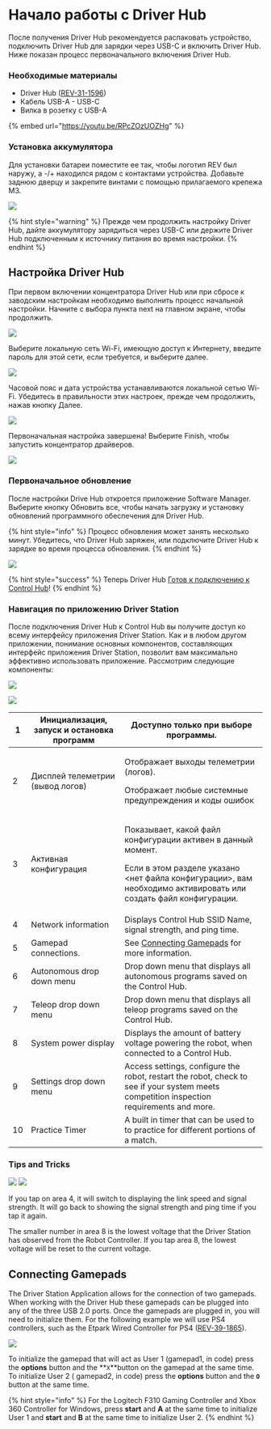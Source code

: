 # Начало работы с Driver Hub

После получения Driver Hub рекомендуется распаковать устройство, подключить Driver Hub для зарядки через USB-C и включить Driver Hub. Ниже показан процесс первоначального включения Driver Hub.&#x20;

### Необходимые материалы

* Driver Hub ([REV-31-1596](https://www.revrobotics.com/rev-31-1596/))
* Кабель USB-A - USB-C
* Вилка в розетку с USB-A

{% embed url="https://youtu.be/RPcZOzUOZHg" %}

### Установка аккумулятора

Для установки батареи поместите ее так, чтобы логотип REV был наружу, а -/+ находился рядом с контактами устройства. Добавьте заднюю дверцу и закрепите винтами с помощью прилагаемого крепежа M3.&#x20;

![](https://2589213514-files.gitbook.io/\~/files/v0/b/gitbook-legacy-files/o/assets%2F-M4\_pJHI8HTuZFQTNfcy%2F-MeW\_d-08gZU4NADc-BD%2F-MeWhoP-8ghsKkUj-wlG%2FDriver\_Hub\_Battery\_Placement\_In\_Hub.svg?alt=media\&token=57132bcd-bd3a-4b51-a249-af5246a13373)

{% hint style="warning" %}
Прежде чем продолжить настройку Driver Hub, дайте аккумулятору зарядиться через USB-C или держите Driver Hub подключенным к источнику питания во время настройки.
{% endhint %}

## Настройка Driver Hub

При первом включении концентратора Driver Hub или при сбросе к заводским настройкам необходимо выполнить процесс начальной настройки. Начните с выбора пункта next на главном экране, чтобы продолжить.

![](https://2589213514-files.gitbook.io/\~/files/v0/b/gitbook-legacy-files/o/assets%2F-M4\_pJHI8HTuZFQTNfcy%2F-Ma4GRqpAVceRyxZP8o5%2F-Ma4Kw2BqMS8pPcVdkH1%2FDriverHub\_Front\_Screen\_Blank\_on%20Hub.svg?alt=media\&token=3bace857-aac6-47d6-8474-44e08960c35f)

Выберите локальную сеть Wi-Fi, имеющую доступ к Интернету, введите пароль для этой сети, если требуется, и выберите далее.

![](https://2589213514-files.gitbook.io/\~/files/v0/b/gitbook-legacy-files/o/assets%2F-M4\_pJHI8HTuZFQTNfcy%2F-Ma4GRqpAVceRyxZP8o5%2F-Ma4PodMhgHwQZ3eK7pv%2Fnetworkconnection\_screenshot\_onHUB.svg?alt=media\&token=cdd6f4b2-5120-4c5a-8554-b77f80d15bd4)

Часовой пояс и дата устройства устанавливаются локальной сетью Wi-Fi. Убедитесь в правильности этих настроек, прежде чем продолжить, нажав кнопку Далее.

![](https://2589213514-files.gitbook.io/\~/files/v0/b/gitbook-legacy-files/o/assets%2F-M4\_pJHI8HTuZFQTNfcy%2F-Ma4GRqpAVceRyxZP8o5%2F-Ma4RSciGsmofJRRwXyN%2Fdateconfirm\_screenshot\_onHUB.svg?alt=media\&token=eeb2e24d-d272-4867-83d2-89ab251e72ef)

Первоначальная настройка завершена! Выберите Finish, чтобы запустить концентратор драйверов.

![](https://2589213514-files.gitbook.io/\~/files/v0/b/gitbook-legacy-files/o/assets%2F-M4\_pJHI8HTuZFQTNfcy%2F-Ma4GRqpAVceRyxZP8o5%2F-Ma4SIHuWsaCR0ZRYjkx%2Ffinish\_screenshot\_onHUB.svg?alt=media\&token=61ad91e9-12a5-4a1b-9c06-39b4b98fbcdd)

### Первоначальное обновление

После настройки Drive Hub откроется приложение Software Manager. Выберите кнопку Обновить все, чтобы начать загрузку и установку обновлений программного обеспечения для Driver Hub.

{% hint style="info" %}
Процесс обновления может занять несколько минут. Убедитесь, что Driver Hub заряжен, или подключите Driver Hub к зарядке во время процесса обновления.
{% endhint %}

![](https://2589213514-files.gitbook.io/\~/files/v0/b/gitbook-legacy-files/o/assets%2F-M4\_pJHI8HTuZFQTNfcy%2F-Ma4zAFPDoyUBGnyvWPk%2F-Ma5AKbvt2TL3KEjzCSb%2Fsoftwaremanagerupdateall\_screenshot\_onHUB.svg?alt=media\&token=c45898e0-7553-4458-bea4-c3489cc2c0ba)

{% hint style="success" %}
Теперь Driver Hub [Готов к подключению к Control Hub](nachalo-raboty-s-control-hub/podklyuchenie-driver-station-k-control-hub.md)!
{% endhint %}

### Навигация по приложению Driver Station

После подключения Driver Hub к Control Hub вы получите доступ ко всему интерфейсу приложения Driver Station. Как и в любом другом приложении, понимание основных компонентов, составляющих интерфейс приложения Driver Station, позволит вам максимально эффективно использовать приложение. Рассмотрим следующие компоненты:

![](https://2589213514-files.gitbook.io/\~/files/v0/b/gitbook-legacy-files/o/assets%2F-M4\_pJHI8HTuZFQTNfcy%2F-Meez4dA5ROtbExbO3rp%2F-Mef-NbV-gDoaPN6Irwa%2FDriveHub\_DS%20navigation1.svg?alt=media\&token=057e5efb-053b-434b-87cb-7c4bcd951e35)

![](https://2589213514-files.gitbook.io/\~/files/v0/b/gitbook-legacy-files/o/assets%2F-M4\_pJHI8HTuZFQTNfcy%2F-Meez4dA5ROtbExbO3rp%2F-Mef-PY2EjvmCLVD8ZmZ%2FDriveHub\_DS%20navigation2.svg?alt=media\&token=6e46ac42-c415-473f-803b-d08ee1c93a02)

| 1  | Инициализация, запуск и остановка программ | Доступно только при выборе программы.                                                                                                                                                           |
| -- | ------------------------------------------ | ----------------------------------------------------------------------------------------------------------------------------------------------------------------------------------------------- |
| 2  | Дисплей телеметрии (вывод логов)           | <p>Отображает выходы телеметрии  (логов).<br></p><p>Отображает любые системные предупреждения и коды ошибок</p>                                                                                 |
| 3  | Активная конфигурация                      | <p>Показывает, какой файл конфигурации активен в данный момент.</p><p>Если в этом разделе указано &#x3C;нет файла конфигурации>, вам необходимо активировать или создать файл конфигурации.</p> |
| 4  | Network information                        | Displays Control Hub SSID Name, signal strength, and ping time.                                                                                                                                 |
| 5  | Gamepad connections.                       | See [Connecting Gamepads](nachalo-raboty-s-driver-hub.md#connecting-gamepads) for more information.                                                                                             |
| 6  | Autonomous drop down menu                  | Drop down menu that displays all autonomous programs saved on the Control Hub.                                                                                                                  |
| 7  | Teleop drop down menu                      | Drop down menu that displays all teleop programs saved on the Control Hub.                                                                                                                      |
| 8  | System power display                       | Displays the amount of battery voltage powering the robot, when connected to a Control Hub.                                                                                                     |
| 9  | Settings drop down menu                    | Access settings, configure the robot, restart the robot, check to see if your system meets competition inspection requirements and more.                                                        |
| 10 | Practice Timer                             | A built in timer that can be used to to practice for different portions of a match.                                                                                                             |

### Tips and Tricks&#x20;

![](https://2589213514-files.gitbook.io/\~/files/v0/b/gitbook-legacy-files/o/assets%2F-M4\_pJHI8HTuZFQTNfcy%2F-Meez4dA5ROtbExbO3rp%2F-Mef-NbV-gDoaPN6Irwa%2FDriveHub\_DS%20navigation1.svg?alt=media\&token=057e5efb-053b-434b-87cb-7c4bcd951e35) ![](https://2589213514-files.gitbook.io/\~/files/v0/b/gitbook-legacy-files/o/assets%2F-M4\_pJHI8HTuZFQTNfcy%2F-Meez4dA5ROtbExbO3rp%2F-Mef-PY2EjvmCLVD8ZmZ%2FDriveHub\_DS%20navigation2.svg?alt=media\&token=6e46ac42-c415-473f-803b-d08ee1c93a02)

If you tap on area 4, it will switch to displaying the link speed and signal strength. It will go back to showing the signal strength and ping time if you tap it again.

The smaller number in area 8 is the lowest voltage that the Driver Station has observed from the Robot Controller. If you tap area 8, the lowest voltage will be reset to the current voltage.

## Connecting Gamepads

The Driver Station Application allows for the connection of two gamepads. When working with the Driver Hub these gamepads can be plugged into any of the three USB 2.0 ports. Once the gamepads are plugged in, you will need to initialize them. For the following example we will use PS4 controllers, such as the Etpark Wired Controller for PS4 ([REV-39-1865](https://www.revrobotics.com/rev-39-1865/)).

![](https://2589213514-files.gitbook.io/\~/files/v0/b/gitbook-legacy-files/o/assets%2F-M4\_pJHI8HTuZFQTNfcy%2F-MeWOpi0HEE7Kp2xk1IP%2F-MeWQwVq7Ime2JHIk06v%2FDriveHub\_dualGamepad.svg?alt=media\&token=616cb403-62e6-4192-b907-6497bfa35bef)

To initialize the gamepad that will act as User 1 (gamepad1, in code) press the **options** button and the **`X`**button on the gamepad at the same time. To initialize User 2 ( gamepad2, in code) press the **options** button and the **`O`** button at the same time.&#x20;

{% hint style="info" %}
For the Logitech F310 Gaming Controller and Xbox 360 Controller for Windows, press **start** and **A** at the same time to initialize User 1 and **start** and **B** at the same time to initialize User 2.&#x20;
{% endhint %}

